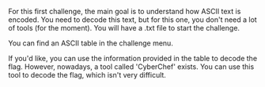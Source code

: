 For this first challenge, the main goal is to understand how ASCII text is encoded.
You need to decode this text, but for this one, you don't need a lot of tools (for the moment). 
You will have a .txt file to start the challenge.


You can find an ASCII table in the challenge menu.


If you'd like, you can use the information provided in the table to decode the flag.
However, nowadays, a tool called 'CyberChef' exists.
You can use this tool to decode the flag, which isn't very difficult.
